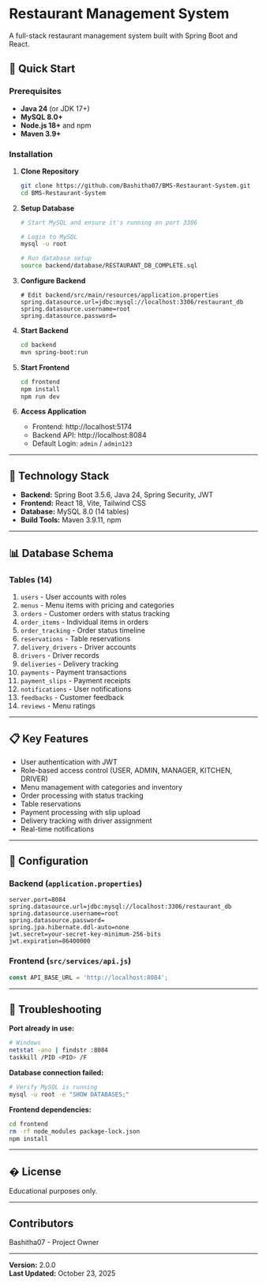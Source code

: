 # Restaurant Management System

A full-stack restaurant management system built with Spring Boot and React.

## 🚀 Quick Start

### Prerequisites
- **Java 24** (or JDK 17+)
- **MySQL 8.0+** 
- **Node.js 18+** and npm
- **Maven 3.9+**

### Installation

1. **Clone Repository**
   ```bash
   git clone https://github.com/Bashitha07/BMS-Restaurant-System.git
   cd BMS-Restaurant-System
   ```

2. **Setup Database**
   ```bash
   # Start MySQL and ensure it's running on port 3306
   
   # Login to MySQL
   mysql -u root
   
   # Run database setup
   source backend/database/RESTAURANT_DB_COMPLETE.sql
   ```

3. **Configure Backend**
   ```properties
   # Edit backend/src/main/resources/application.properties
   spring.datasource.url=jdbc:mysql://localhost:3306/restaurant_db
   spring.datasource.username=root
   spring.datasource.password=
   ```

4. **Start Backend**
   ```bash
   cd backend
   mvn spring-boot:run
   ```

5. **Start Frontend**
   ```bash
   cd frontend
   npm install
   npm run dev
   ```

6. **Access Application**
   - Frontend: http://localhost:5174
   - Backend API: http://localhost:8084
   - Default Login: `admin` / `admin123`

---

## 🎯 Technology Stack

- **Backend:** Spring Boot 3.5.6, Java 24, Spring Security, JWT
- **Frontend:** React 18, Vite, Tailwind CSS
- **Database:** MySQL 8.0 (14 tables)
- **Build Tools:** Maven 3.9.11, npm

---

## 📊 Database Schema

### Tables (14)

1. `users` - User accounts with roles
2. `menus` - Menu items with pricing and categories
3. `orders` - Customer orders with status tracking
4. `order_items` - Individual items in orders
5. `order_tracking` - Order status timeline
6. `reservations` - Table reservations
7. `delivery_drivers` - Driver accounts
8. `drivers` - Driver records
9. `deliveries` - Delivery tracking
10. `payments` - Payment transactions
11. `payment_slips` - Payment receipts
12. `notifications` - User notifications
13. `feedbacks` - Customer feedback
14. `reviews` - Menu ratings

---

## 📋 Key Features

- User authentication with JWT
- Role-based access control (USER, ADMIN, MANAGER, KITCHEN, DRIVER)
- Menu management with categories and inventory
- Order processing with status tracking
- Table reservations
- Payment processing with slip upload
- Delivery tracking with driver assignment
- Real-time notifications

---

## 🔧 Configuration

### Backend (`application.properties`)
```properties
server.port=8084
spring.datasource.url=jdbc:mysql://localhost:3306/restaurant_db
spring.datasource.username=root
spring.datasource.password=
spring.jpa.hibernate.ddl-auto=none
jwt.secret=your-secret-key-minimum-256-bits
jwt.expiration=86400000
```

### Frontend (`src/services/api.js`)
```javascript
const API_BASE_URL = 'http://localhost:8084';
```

---

## 🐛 Troubleshooting

**Port already in use:**
```bash
# Windows
netstat -ano | findstr :8084
taskkill /PID <PID> /F
```

**Database connection failed:**
```bash
# Verify MySQL is running
mysql -u root -e "SHOW DATABASES;"
```

**Frontend dependencies:**
```bash
cd frontend
rm -rf node_modules package-lock.json
npm install
```

---

## � License

Educational purposes only.

---

##  Contributors

Bashitha07 - Project Owner

---

**Version:** 2.0.0  
**Last Updated:** October 23, 2025
